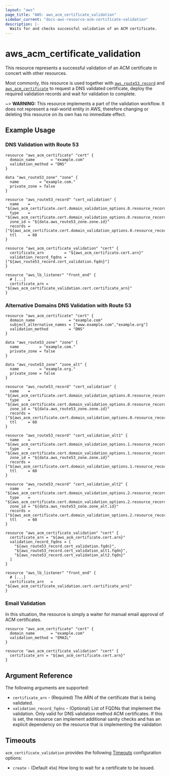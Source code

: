 ```yaml
---
layout: "aws"
page_title: "AWS: aws_acm_certificate_validation"
sidebar_current: "docs-aws-resource-acm-certificate-validation"
description: |-
  Waits for and checks successful validation of an ACM certificate.
---
```


# aws_acm_certificate_validation

This resource represents a successful validation of an ACM certificate in concert
with other resources.

Most commonly, this resource is used together with [`aws_route53_record`](route53_record.html) and
[`aws_acm_certificate`](acm_certificate.html) to request a DNS validated certificate,
deploy the required validation records and wait for validation to complete.

~> **WARNING:** This resource implements a part of the validation workflow. It does not represent a real-world entity in AWS, therefore changing or deleting this resource on its own has no immediate effect.


## Example Usage

### DNS Validation with Route 53

```hcl
resource "aws_acm_certificate" "cert" {
  domain_name       = "example.com"
  validation_method = "DNS"
}

data "aws_route53_zone" "zone" {
  name         = "example.com."
  private_zone = false
}

resource "aws_route53_record" "cert_validation" {
  name    = "${aws_acm_certificate.cert.domain_validation_options.0.resource_record_name}"
  type    = "${aws_acm_certificate.cert.domain_validation_options.0.resource_record_type}"
  zone_id = "${data.aws_route53_zone.zone.id}"
  records = ["${aws_acm_certificate.cert.domain_validation_options.0.resource_record_value}"]
  ttl     = 60
}

resource "aws_acm_certificate_validation" "cert" {
  certificate_arn         = "${aws_acm_certificate.cert.arn}"
  validation_record_fqdns = ["${aws_route53_record.cert_validation.fqdn}"]
}

resource "aws_lb_listener" "front_end" {
  # [...]
  certificate_arn = "${aws_acm_certificate_validation.cert.certificate_arn}"
}
```

### Alternative Domains DNS Validation with Route 53

```hcl
resource "aws_acm_certificate" "cert" {
  domain_name               = "example.com"
  subject_alternative_names = ["www.example.com","example.org"]
  validation_method         = "DNS"
}

data "aws_route53_zone" "zone" {
  name         = "example.com."
  private_zone = false
}

data "aws_route53_zone" "zone_alt" {
  name         = "example.org."
  private_zone = false
}

resource "aws_route53_record" "cert_validation" {
  name    = "${aws_acm_certificate.cert.domain_validation_options.0.resource_record_name}"
  type    = "${aws_acm_certificate.cert.domain_validation_options.0.resource_record_type}"
  zone_id = "${data.aws_route53_zone.zone.id}"
  records = ["${aws_acm_certificate.cert.domain_validation_options.0.resource_record_value}"]
  ttl     = 60
}

resource "aws_route53_record" "cert_validation_alt1" {
  name    = "${aws_acm_certificate.cert.domain_validation_options.1.resource_record_name}"
  type    = "${aws_acm_certificate.cert.domain_validation_options.1.resource_record_type}"
  zone_id = "${data.aws_route53_zone.zone.id}"
  records = ["${aws_acm_certificate.cert.domain_validation_options.1.resource_record_value}"]
  ttl     = 60
}

resource "aws_route53_record" "cert_validation_alt2" {
  name    = "${aws_acm_certificate.cert.domain_validation_options.2.resource_record_name}"
  type    = "${aws_acm_certificate.cert.domain_validation_options.2.resource_record_type}"
  zone_id = "${data.aws_route53_zone.zone_alt.id}"
  records = ["${aws_acm_certificate.cert.domain_validation_options.2.resource_record_value}"]
  ttl     = 60
}

resource "aws_acm_certificate_validation" "cert" {
  certificate_arn = "${aws_acm_certificate.cert.arn}"
  validation_record_fqdns = [
    "${aws_route53_record.cert_validation.fqdn}",
    "${aws_route53_record.cert_validation_alt1.fqdn}",
    "${aws_route53_record.cert_validation_alt2.fqdn}"
  ]
}

resource "aws_lb_listener" "front_end" {
  # [...]
  certificate_arn   = "${aws_acm_certificate_validation.cert.certificate_arn}"
}
```

### Email Validation

In this situation, the resource is simply a waiter for manual email approval of ACM certificates.

```hcl
resource "aws_acm_certificate" "cert" {
  domain_name       = "example.com"
  validation_method = "EMAIL"
}

resource "aws_acm_certificate_validation" "cert" {
  certificate_arn = "${aws_acm_certificate.cert.arn}"
}
```

## Argument Reference

The following arguments are supported:

* `certificate_arn` - (Required) The ARN of the certificate that is being validated.
* `validation_record_fqdns` - (Optional) List of FQDNs that implement the validation. Only valid for DNS validation method ACM certificates. If this is set, the resource can implement additional sanity checks and has an explicit dependency on the resource that is implementing the validation

## Timeouts

`acm_certificate_validation` provides the following [Timeouts](/docs/configuration/resources.html#timeouts)
configuration options:

- `create` - (Default `45m`) How long to wait for a certificate to be issued.
